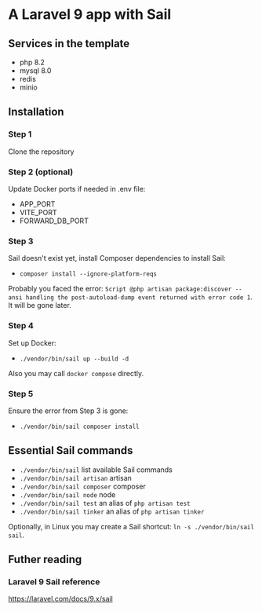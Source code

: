 # A Laravel 9 app with Sail

## Services in the template
- php 8.2
- mysql 8.0
- redis
- minio

## Installation

### Step 1
Clone the repository 

### Step 2 (optional)
Update Docker ports if needed in .env file:
- APP_PORT
- VITE_PORT
- FORWARD_DB_PORT

### Step 3
Sail doesn't exist yet, install Composer dependencies to install Sail:
- `composer install --ignore-platform-reqs`

Probably you faced the error: `Script @php artisan package:discover --ansi handling the post-autoload-dump event returned with error code 1`. It will be gone later.

### Step 4
Set up Docker:
- `./vendor/bin/sail up --build -d`

Also you may call `docker compose` directly.

### Step 5
Ensure the error from Step 3 is gone:
- `./vendor/bin/sail composer install`

## Essential Sail commands
- `./vendor/bin/sail` list available Sail commands
- `./vendor/bin/sail artisan` artisan
- `./vendor/bin/sail composer` composer
- `./vendor/bin/sail node` node
- `./vendor/bin/sail test` an alias of `php artisan test`
- `./vendor/bin/sail tinker` an alias of `php artisan tinker`

Optionally, in Linux you may create a Sail shortcut:  `ln -s ./vendor/bin/sail sail`.

## Futher reading

### Laravel 9 Sail reference 
https://laravel.com/docs/9.x/sail
